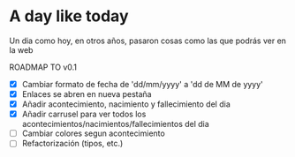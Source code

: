 # A day like today

Un dia como hoy, en otros años, pasaron cosas como las que podrás ver en la web

ROADMAP TO v0.1

- [x] Cambiar formato de fecha de 'dd/mm/yyyy' a 'dd de MM de yyyy'
- [x] Enlaces se abren en nueva pestaña
- [X] Añadir acontecimiento, nacimiento y fallecimiento del dia
- [X] Añadir carrusel para ver todos los acontecimientos/nacimientos/fallecimientos del dia
- [ ] Cambiar colores segun acontecimiento
- [ ] Refactorización (tipos, etc.)
